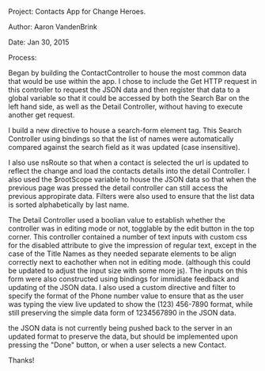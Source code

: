 Project: Contacts App for Change Heroes.

Author: Aaron VandenBrink

Date: Jan 30, 2015 

Process:

Began by building the ContactController to house the most common data that would be use within the app.  I chose to include the Get HTTP request in this controller to request the JSON data and then register that data to a global variable so that it could be accessed by both the Search Bar on the left hand side, as well as the Detail Controller, without having to execute another get request.

I build a new directive to house a search-form element tag. This Search Controller using bindings so that the list of names were automatically compared against the search field as it was updated (case insensitive).

I also use nsRoute so that when a contact is selected the url is updated to reflect the change and load the contacts details into the detail Controller. I also used the $rootScope variable to house the JSON data so that when the previous page was pressed the detail controller can still access the previous appropirate data. Filters were also used to ensure that the list data is sorted alphabetically by last name.

The Detail Controller used a boolian value to establish whether the controller was in editing mode or not, togglable by the edit button in the top corner.  This controller contained a number of text inputs with custom css for the disabled attribute to give the impression of regular text, except in the case of the Title Names as they needed separate elements to be align correctly next to eachother when not in editing mode. (although this could be updated to adjust the input size with some more js). The inputs on this form were also constructed using bindings for immidiate feedback and updating of the JSON data.  I also used a custom directive and filter to specify the format of the Phone number value to ensure that as the user was typing the view live updated to show the (123) 456-7890 format, while still preserving the simple data form of 1234567890 in the JSON data.

the JSON data is not currently being pushed back to the server in an updated format to preserve the data, but should be implemented upon pressing the "Done" button, or when a user selects a new Contact.

Thanks!

